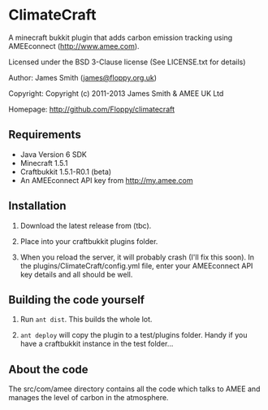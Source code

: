 ClimateCraft
============

A minecraft bukkit plugin that adds carbon emission tracking using AMEEconnect (http://www.amee.com).

Licensed under the BSD 3-Clause license (See LICENSE.txt for details)

Author: James Smith (james@floppy.org.uk)

Copyright: Copyright (c) 2011-2013 James Smith & AMEE UK Ltd

Homepage: http://github.com/Floppy/climatecraft


Requirements
------------

* Java Version 6 SDK
* Minecraft 1.5.1
* Craftbukkit 1.5.1-R0.1 (beta)
* An AMEEconnect API key from http://my.amee.com

Installation
------------

1. Download the latest release from (tbc).

2. Place into your craftbukkit plugins folder.

3. When you reload the server, it will probably crash (I'll fix this soon). In the plugins/ClimateCraft/config.yml file, enter your AMEEconnect API key details and all should be well.

Building the code yourself
--------------------------

1. Run ```ant dist```. This builds the whole lot.

2. ```ant deploy``` will copy the plugin to a test/plugins folder. Handy if you have a craftbukkit instance in the test folder...

About the code
--------------

The src/com/amee directory contains all the code which talks to AMEE and manages the
level of carbon in the atmosphere.